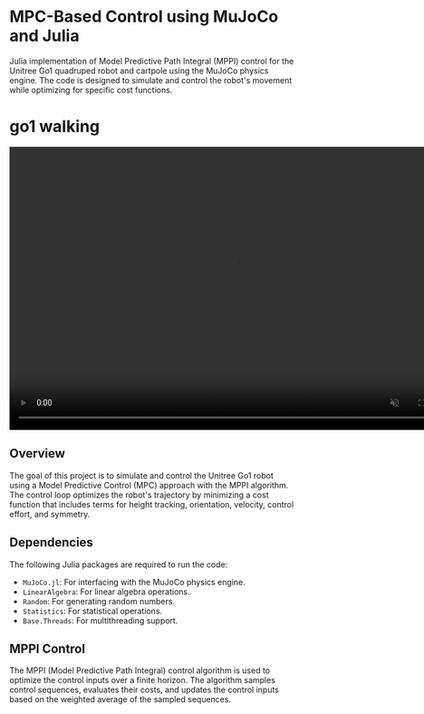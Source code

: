 # MPC-Based Control using MuJoCo and Julia

Julia implementation of Model Predictive Path Integral (MPPI) control for the Unitree Go1 quadruped robot and cartpole using the MuJoCo physics engine. The code is designed to simulate and control the robot's movement while optimizing for specific cost functions.

# go1 walking

<video controls="" width="800" height="500" muted="" loop="" autoplay="">
<source src="https://github.com/YogangSingh/YogangSingh.github.io/raw/main/MultiUSV_Trim_MP4.mp4" type="video/mp4">
</video>


## Overview

The goal of this project is to simulate and control the Unitree Go1 robot using a Model Predictive Control (MPC) approach with the MPPI algorithm. The control loop optimizes the robot's trajectory by minimizing a cost function that includes terms for height tracking, orientation, velocity, control effort, and symmetry.

## Dependencies

The following Julia packages are required to run the code:

- `MuJoCo.jl`: For interfacing with the MuJoCo physics engine.
- `LinearAlgebra`: For linear algebra operations.
- `Random`: For generating random numbers.
- `Statistics`: For statistical operations.
- `Base.Threads`: For multithreading support.

## MPPI Control

The MPPI (Model Predictive Path Integral) control algorithm is used to optimize the control inputs over a finite horizon. The algorithm samples control sequences, evaluates their costs, and updates the control inputs based on the weighted average of the sampled sequences.
